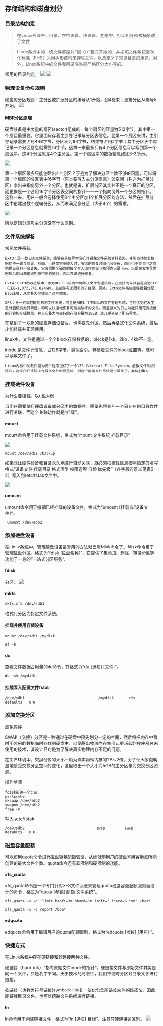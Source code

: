 ## 存储结构和磁盘划分

### 目录结构约定
 
> 在Linux系统中，目录、字符设备、块设备、套接字、打印机等都被抽象成了文件

> Linux系统中的一切文件都是从“根（/）”目录开始的，并按照文件系统层次化标准（FHS）采用树形结构来存放文件，以及定义了常见目录的用途。另外，Linux系统中的文件和目录名称是严格区分大小写的。

常用的目录约定。
![](assets/2020-08-25-08-59-37.png)
![](assets/2020-08-25-09-08-33.png)

### 物理设备命名规则
硬盘的分区规则：主分区或扩展分区的编号从1开始，到4结束；逻辑分区从编号5开始。
![](assets/2020-08-25-09-26-41.png)

#### MBR分区原理

硬盘设备是由大量的扇区(sector)组成的，每个扇区的容量为512字节。其中第一个扇区最重要，它里面保存着主引导记录与分区表信息。就第一个扇区来讲，主引导记录需要占用446字节，分区表为64字节，结束符占用2字节；其中分区表中每记录一个分区信息就需要16字节，这样一来最多只有4个分区信息可以写到第一个扇区中，这4个分区就是4个主分区。第一个扇区中的数据信息如图6-3所示。

![](assets/2020-08-25-10-15-48.png)

第一个扇区最多只能创建出4个分区？于是为了解决分区个数不够的问题，可以将第一个扇区的分区表中16字节（原本要写入主分区信息）的空间（称之为扩展分区）拿出来指向另外一个分区。也就是说，扩展分区其实并不是一个真正的分区，而更像是一个占用16字节分区表空间的指针——一个指向另外一个分区的指针。这样一来，用户一般会选择使用3个主分区加1个扩展分区的方法，然后在扩展分区中创建出数个逻辑分区，从而来满足多分区（大于4个）的需求。

![](assets/2020-08-25-10-16-36.png)

所以逻辑分区和主分区没有什么区别。

### 文件系统解析

常见文件系统

```
Ext3：是一款日志文件系统，能够在系统异常宕机时避免文件系统资料丢失，并能自动修复数据的不一致与错误。然而，当硬盘容量较大时，所需的修复时间也会很长，而且也不能百分之百地保证资料不会丢失。它会把整个磁盘的每个写入动作的细节都预先记录下来，以便在发生异常宕机后能回溯追踪到被中断的部分，然后尝试进行修复。

Ext4：Ext3的改进版本，作为RHEL 6系统中的默认文件管理系统，它支持的存储容量高达1EB（1EB=1,073,741,824GB），且能够有无限多的子目录。另外，Ext4文件系统能够批量分配block块，从而极大地提高了读写效率。

XFS：是一种高性能的日志文件系统，而且是RHEL 7中默认的文件管理系统，它的优势在发生意外宕机后尤其明显，即可以快速地恢复可能被破坏的文件，而且强大的日志功能只用花费极低的计算和存储性能。并且它最大可支持的存储容量为18EB，这几乎满足了所有需求。
```
在拿到了一块新的硬盘存储设备后，也需要先分区，然后再格式化文件系统，最后才能挂载并正常使用。

linux中，文件是通过一个个block存储数据的，block是1kb，2kb，4kb不一定。

inode 是文件元信息，占128字节，类似索引。存储着文件的block位置等。就可以读取文件了。

```
Linux内核中的软件层为用户程序提供了一个VFS（Virtual File System，虚拟文件系统）接口，这样用户实际上在操作文件时就是统一对这个虚拟文件系统进行操作了。类似jdbc。
```

### 挂载硬件设备

为什么要挂载，以u盘为例

当用户需要使用硬盘设备或分区中的数据时，需要先将其与一个已存在的目录文件进行关联，而这个关联动作就是“挂载”。

#### mount
mount命令用于挂载文件系统，格式为“mount 文件系统 挂载目录”

![](assets/2020-08-25-11-05-40.png)

```
mount /dev/sdb2 /backup
```

如果想让硬件设备和目录永久地进行自动关联，就必须把挂载信息按照指定的填写格式“设备文件 挂载目录 格式类型 权限选项 自检 优先级”（各字段的意义见表6-4）写入到/etc/fstab文件中。

![](assets/2020-08-25-11-15-14.png)

#### umount

umount命令用于撤销已经挂载的设备文件，格式为“umount [挂载点/设备文件]”。
```
 umount /dev/sdb2
```


### 添加硬盘设备

在Linux系统中，管理硬盘设备最常用的方法就当属fdisk命令了。fdisk命令用于管理磁盘分区，格式为“fdisk [磁盘名称]”，它提供了集添加、删除、转换分区等功能于一身的“一站式分区服务”。

#### fdisk 
分区。
![](assets/2020-08-26-07-40-08.png)

#### mkfs
```
mkfs.xfs /dev/sdb1
```
格式化分区为指定文件系统。

#### 挂载并使用存储设备
```
mount /dev/sdb1 /mydisk
```

```
df -h
```
#### du
查看文件数据占用量的du命令，其格式为“du [选项] [文件]”。
```
du -sh /mydisk
```
#### 挂载写入配置文件fstab
```
/dev/sdb1                                  /mydisk       xfs       defaults   0 0
```
### 添加交换分区
虚拟内存

SWAP（交换）分区是一种通过在硬盘中预先划分一定的空间，然后将把内存中暂时不常用的数据临时存放到硬盘中，以便腾出物理内存空间让更活跃的程序服务来使用的技术，其设计目的是为了解决真实物理内存不足的问题。

在生产环境中，交换分区的大小一般为真实物理内存的1.5～2倍，为了让大家更明显地感受交换分区空间的变化，这里取出一个大小为5GB的主分区作为交换分区资源。

操作步骤
```
fdisk新建一个分区
partprobe
mkswap /dev/sdb2
swapon /dev/sdb2
free -m
```

写入 /etc/fstab
```
/dev/sdb2                                 swap         swap      defaults   0 0
```

### 磁盘容量配额
可以使用quota命令进行磁盘容量配额管理，从而限制用户的硬盘可用容量或所能创建的最大文件个数。quota命令还有软限制和硬限制的功能。


#### xfs_quota
xfs_quota命令是一个专门针对XFS文件系统来管理quota磁盘容量配额服务而设计的命令，格式为“quota [参数] 配额 文件系统”。
```
xfs_quota -x -c 'limit bsoft=3m bhard=6m isoft=3 ihard=6 tom' /boot

xfs_quota -x -c report /boot
```

#### edquota
edquota命令用于编辑用户的quota配额限制，格式为“edquota [参数] [用户] ”。

### 快捷方式

在Linux系统中存在硬链接和软连接两种文件。

硬链接（hard link）“指向原始文件inode的指针”，硬链接文件与原始文件其实是同一个文件，只是名字不同。由于技术的局限性，我们不能跨分区对目录文件进行链接。

软链接（也称为符号链接[symbolic link]）：仅仅包含所链接文件的路径名，因此能链接目录文件，也可以跨越文件系统进行链接。

#### ln
ln命令用于创建链接文件，格式为“ln [选项] 目标”，注意软硬连接的区别。
![](assets/2020-08-26-19-22-11.png)

